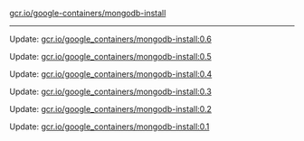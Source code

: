[gcr.io/google-containers/mongodb-install](https://hub.docker.com/r/cruse/mongodb-install/tags/) 

----
Update: [gcr.io/google_containers/mongodb-install:0.6](https://hub.docker.com/r/cruse/mongodb-install/tags/)

Update: [gcr.io/google_containers/mongodb-install:0.5](https://hub.docker.com/r/cruse/mongodb-install/tags/)

Update: [gcr.io/google_containers/mongodb-install:0.4](https://hub.docker.com/r/cruse/mongodb-install/tags/)

Update: [gcr.io/google_containers/mongodb-install:0.3](https://hub.docker.com/r/cruse/mongodb-install/tags/)

Update: [gcr.io/google_containers/mongodb-install:0.2](https://hub.docker.com/r/cruse/mongodb-install/tags/)

Update: [gcr.io/google_containers/mongodb-install:0.1](https://hub.docker.com/r/cruse/mongodb-install/tags/)

